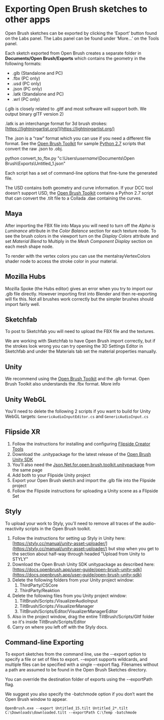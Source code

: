 # Exporting Open Brush sketches to other apps

Open Brush sketches can be exported by clicking the ‘Export’ button found on the Labs panel. The Labs panel can be found under ‘More…’ on the Tools panel.

Each sketch exported from Open Brush creates a separate folder in **Documents/Open Brush/Exports** which contains the geometry in the following formats:

* .glb (Standalone and PC)
* .fbx (PC only)
* .usd (PC only)
* .json (PC only)
* .latk (Standalone and PC)
* .wrl (PC only)

(.glb is closely related to .gltf and most software will support both. We output binary glTF version 2)

.latk is an interchange format for 3d brush strokes: [https://lightningartist.org/](https://lightningartist.org/)

The .json is a “raw” format which you can use if you need a different file format. See the [Open Brush Toolkit](https://github.com/icosa-gallery/open-brush-toolkit) for sample [Python 2.7](https://www.python.org/download/releases/2.7/) scripts that convert the raw .json to .obj.

python convert\_to\_fbx.py "c:\Users\\_username_\Documents\Open Brush\Exports\Untitled\_1.json"

Each script has a set of command-line options that fine-tune the generated file.

The USD contains both geometry and curve information. If your DCC tool doesn’t support USD, the [Open Brush Toolkit](https://github.com/icosa-gallery/open-brush-toolkit) contains a Python 2.7 script that can convert the .tilt file to a Collada .dae containing the curves.

## Maya <a href="#maya" id="maya"></a>

After importing the FBX file into Maya you will need to turn off the _Alpha is Luminance_ attribute in the _Color Balance_ section for each texture node. To see the brush colors in the viewport turn on the _Display Colors_ attribute and set _Material Blend_ to Multiply in the _Mesh Component Display_ section on each mesh shape node.

To render with the vertex colors you can use the mentalrayVertexColors shader node to access the stroke color in your material.

## Mozilla Hubs

Mozilla Spoke (the Hubs editor) gives an error when you try to import our .glb file directly. However importing first into Blender and then re-exporting will fix this. Not all brushes work correctly but the simpler brushes should import fairly well.

## Sketchfab <a href="#sketchfab" id="sketchfab"></a>

To post to Sketchfab you will need to upload the FBX file and the textures.

We are working with Sketchfab to have Open Brush import correctly, but if the strokes look wrong you can try opening the 3D Settings Editor in Sketchfab and under the Materials tab set the material properties manually.

## Unity <a href="#unity" id="unity"></a>

We recommend using the [Open Brush Toolkit](open-brush-unity-sdk.md) and the .glb format. Open Brush Toolkit also understands the .fbx format. More info

## Unity WebGL

You'll need to delete the following 2 scripts if you want to build for Unity WebGL targets: `GenericAudioInputEditor.cs` and `GenericAudioInput.cs`&#x20;

## Flipside XR

1. Follow the instructions for installing and configuring [Flipside Creator Tools](https://www.flipsidexr.com/docs/2023.1/creator-tools/getting-started)
2. Download the .unitypackage for the latest release of the [Open Brush Unity SDK](open-brush-unity-sdk.md#\_iqjwk94xwdgd)
3. You'll also need the [Json.Net.for.open.brush.toolkit.unitypackage](https://github.com/icosa-gallery/open-brush-toolkit/releases/download/v24.0.0/Json.Net.for.open.brush.toolkit.unitypackage)  from the same page
4. Add both to your Flipside Unity project
5. Export your Open Brush sketch and import the .glb file into the Flipside project
6. Follow the Flipside instructions for uploading a Unity scene as a Flipside Set

## Styly

To upload your work to Styly, you'll need to remove all traces of the audio-reactivity scripts in the Open Brush toolkit.

1. Follow the instructions for setting up Styly in Unity here: [https://styly.cc/manual/unity-asset-uploader/](https://styly.cc/manual/unity-asset-uploader/) but stop when you get to the section about half-way through headed "Upload from Unity to STYLY"
2. Download the Open Brush Unity SDK unitypackage as described here: [https://docs.openbrush.app/user-guide/open-brush-unity-sdk](https://docs.openbrush.app/user-guide/open-brush-unity-sdk)
3. Delete the following folders from your Unity project window:
   1. ThirdParty/CSCore
   2. ThirdParty/Reaktion
4. Delete the following files from you Unity project window:
   1. TiltBrush/Scripts:/VisualizerAudioInput
   2. TiltBrush/Scripts:/VisualizerManager
   3. TiltBrush/Scripts/Editor/VisualizerManagerEditor
5. Also in the project window, drag the entire TiltBrush/Scripts/Gltf folder so it's inside TiltBrush/Scripts/Editor
6. Carry on where you left off with the Styly docs.

## Command-line Exporting <a href="#command-line-exporting" id="command-line-exporting"></a>

To export sketches from the command line, use the --export option to specify a file or set of files to export. --export supports wildcards, and multiple files can be specified with a single --export flag. Filenames without a path are assumed to be found in the Open Brush Sketches directory.

You can override the destination folder of exports using the --exportPath flag.

We suggest you also specify the -batchmode option if you don’t want the Open Brush window to appear.

```
OpenBrush.exe --export Untitled_15.tilt Untitled_2*.tilt C:\Downloads\downloaded.tilt --exportPath C:\Temp -batchmode
```
